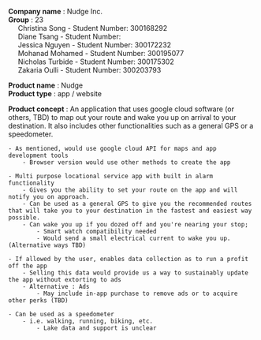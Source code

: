 **Company name** : Nudge Inc.  
    **Group** : 23  
    &nbsp;&nbsp;&nbsp;&nbsp;&nbsp;Christina Song    - Student Number: 300168292  
    &nbsp;&nbsp;&nbsp;&nbsp;&nbsp;Diane Tsang       - Student Number:    
    &nbsp;&nbsp;&nbsp;&nbsp;&nbsp;Jessica Nguyen    - Student Number: 300172232       
    &nbsp;&nbsp;&nbsp;&nbsp;&nbsp;Mohanad Mohamed  - Student Number: 300195077        
    &nbsp;&nbsp;&nbsp;&nbsp;&nbsp;Nicholas Turbide  - Student Number: 300175302        
    &nbsp;&nbsp;&nbsp;&nbsp;&nbsp;Zakaria Oulli     - Student Number: 300203793    
          
**Product name** : Nudge  
**Product type** : app / website



**Product concept** : An application that uses google cloud software (or others, TBD) to map out your route and wake you up on arrival to your destination. It also includes other functionalities such as a general GPS or a speedometer.

    - As mentioned, would use google cloud API for maps and app development tools
        - Browser version would use other methods to create the app

    - Multi purpose locational service app with built in alarm functionality
        - Gives you the ability to set your route on the app and will notify you on approach.
        - Can be used as a general GPS to give you the recommended routes that will take you to your destination in the fastest and easiest way possible.
        - Can wake you up if you dozed off and you're nearing your stop;
            - Smart watch compatibility needed
            - Would send a small electrical current to wake you up. (Alternative ways TBD)

    - If allowed by the user, enables data collection as to run a profit off the app
        - Selling this data would provide us a way to sustainably update the app without extorting to ads
        - Alternative : Ads 
            - May include in-app purchase to remove ads or to acquire other perks (TBD)

    - Can be used as a speedometer 
        - i.e. walking, running, biking, etc.
            - Lake data and support is unclear
            
    
